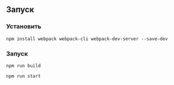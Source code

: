 ## Запуск
### Установить 
```
npm install webpack webpack-cli webpack-dev-server --save-dev
```

### Запуск
```
npm run build
```
```
npm run start
```
